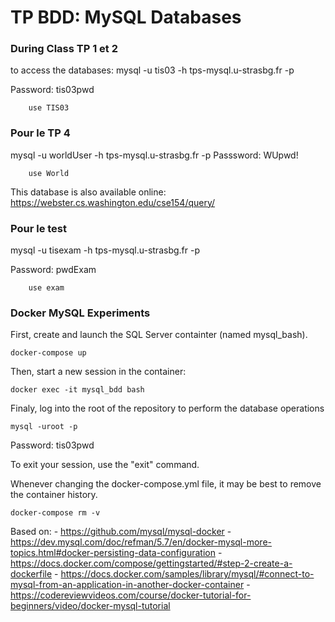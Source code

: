 # TP BDD: MySQL Databases

### During Class TP 1 et 2
to access the databases:
mysql -u tis03 -h tps-mysql.u-strasbg.fr -p

Password: tis03pwd

```(sql)
    use TIS03
```

### Pour le TP 4
mysql -u worldUser -h tps-mysql.u-strasbg.fr -p
Passsword: WUpwd!

```(sql)
    use World
```

This database is also available online: https://webster.cs.washington.edu/cse154/query/

### Pour le test
mysql -u tisexam -h tps-mysql.u-strasbg.fr -p

Password: pwdExam

```(sql)
    use exam
```

### Docker MySQL Experiments
First, create and launch the SQL Server containter (named mysql\_bash).
```(bash)
docker-compose up
```
Then, start a new session in the container:
```(bash)
docker exec -it mysql_bdd bash
```
Finaly, log into the root of the repository to perform the database operations
```(bash)
mysql -uroot -p
```
Password: tis03pwd

To exit your session, use the "exit" command.

Whenever changing the docker-compose.yml file, it may be best to remove the container history.

```(bash)
docker-compose rm -v
```

Based on: 
    - https://github.com/mysql/mysql-docker
    - https://dev.mysql.com/doc/refman/5.7/en/docker-mysql-more-topics.html#docker-persisting-data-configuration
    - https://docs.docker.com/compose/gettingstarted/#step-2-create-a-dockerfile
    - https://docs.docker.com/samples/library/mysql/#connect-to-mysql-from-an-application-in-another-docker-container
    - https://codereviewvideos.com/course/docker-tutorial-for-beginners/video/docker-mysql-tutorial


